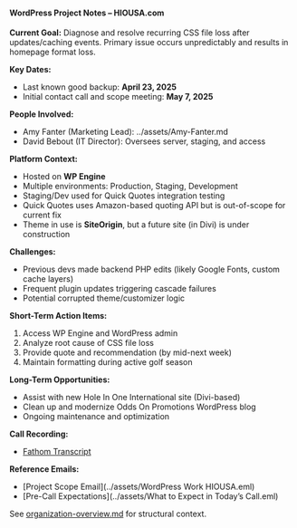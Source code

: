 #### WordPress Project Notes – HIOUSA.com

**Current Goal:**
Diagnose and resolve recurring CSS file loss after updates/caching events. Primary issue occurs unpredictably and results in homepage format loss.

**Key Dates:**
- Last known good backup: **April 23, 2025**
- Initial contact call and scope meeting: **May 7, 2025**

**People Involved:**
- Amy Fanter (Marketing Lead): ../assets/Amy-Fanter.md
- David Bebout (IT Director): Oversees server, staging, and access

**Platform Context:**
- Hosted on **WP Engine**
- Multiple environments: Production, Staging, Development
- Staging/Dev used for Quick Quotes integration testing
- Quick Quotes uses Amazon-based quoting API but is out-of-scope for current fix
- Theme in use is **SiteOrigin**, but a future site (in Divi) is under construction

**Challenges:**
- Previous devs made backend PHP edits (likely Google Fonts, custom cache layers)
- Frequent plugin updates triggering cascade failures
- Potential corrupted theme/customizer logic

**Short-Term Action Items:**
1. Access WP Engine and WordPress admin
2. Analyze root cause of CSS file loss
3. Provide quote and recommendation (by mid-next week)
4. Maintain formatting during active golf season

**Long-Term Opportunities:**
- Assist with new Hole In One International site (Divi-based)
- Clean up and modernize Odds On Promotions WordPress blog
- Ongoing maintenance and optimization

**Call Recording:**
- [Fathom Transcript](https://fathom.video/share/fyBCTRNmN-Qs8qXoNt1Vu933zWP2TxZt)

**Reference Emails:**
- [Project Scope Email](../assets/WordPress Work HIOUSA.eml)
- [Pre-Call Expectations](../assets/What to Expect in Today’s Call.eml)

See [organization-overview.md](organization-overview.md) for structural context.
